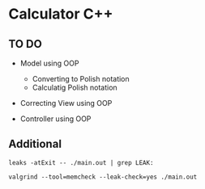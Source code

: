 # Calculator C++

## TO DO

- Model using OOP
    - Converting to Polish notation
    - Calculatig Polish notation

- Correcting View using OOP 

- Controller using OOP

## Additional 

`leaks -atExit -- ./main.out | grep LEAK:`

`valgrind --tool=memcheck --leak-check=yes ./main.out`